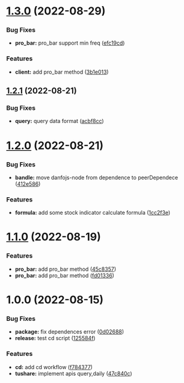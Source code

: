 # [1.3.0](https://github.com/gavin-hao/tushare-js/compare/v1.2.1...v1.3.0) (2022-08-29)


### Bug Fixes

* **pro_bar:** pro_bar support min freq ([efc19cd](https://github.com/gavin-hao/tushare-js/commit/efc19cd7763e6abd513b4cb4d6a931ef73c299be))


### Features

* **client:** add pro_bar method ([3b1e013](https://github.com/gavin-hao/tushare-js/commit/3b1e013fe04b9a8f669a3cdb39e559391cf9efba))

## [1.2.1](https://github.com/gavin-hao/tushare-js/compare/v1.2.0...v1.2.1) (2022-08-21)


### Bug Fixes

* **query:** query data format ([acbf8cc](https://github.com/gavin-hao/tushare-js/commit/acbf8cc355c601b27e9b4963e7b6334df6866447))

# [1.2.0](https://github.com/gavin-hao/tushare-js/compare/v1.1.0...v1.2.0) (2022-08-21)


### Bug Fixes

* **bandle:** move danfojs-node from dependence to peerDependece ([412e586](https://github.com/gavin-hao/tushare-js/commit/412e5867e3991f69e39cadbd290c99175b3e7d29))


### Features

* **formula:** add some stock indicator calculate formula ([1cc2f3e](https://github.com/gavin-hao/tushare-js/commit/1cc2f3ec554a81e51935ca20946bde7ddf278370))

# [1.1.0](https://github.com/gavin-hao/tushare-js/compare/v1.0.0...v1.1.0) (2022-08-19)


### Features

* **pro_bar:** add pro_bar method ([45c8357](https://github.com/gavin-hao/tushare-js/commit/45c835725e9b18350801615743c71cced940682a))
* **pro_bar:** add pro_bar method ([fd01336](https://github.com/gavin-hao/tushare-js/commit/fd013361b3bc7d90065ef1b0293897c036d9a08d))

# 1.0.0 (2022-08-15)


### Bug Fixes

* **package:** fix dependences error ([0d02688](https://github.com/gavin-hao/tushare-js/commit/0d02688b33a92806b5bafc162c90887fe3bf2baf))
* **release:** test cd script ([125584f](https://github.com/gavin-hao/tushare-js/commit/125584f718719ee2128fd20546318c8ebfdcd3ce))


### Features

* **cd:** add cd workflow ([f784377](https://github.com/gavin-hao/tushare-js/commit/f7843772242382e08a8c25388efa8cb65d89145b))
* **tushare:** implement apis query,daily ([47c840c](https://github.com/gavin-hao/tushare-js/commit/47c840c6a086e8f46ba168dc8cfaa2e4e3be198d))
